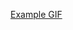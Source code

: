 [Example GIF](https://raw.githubusercontent.com/baseplate-admin/Cross-Platform-Folder-Picker/refs/heads/master/assets/example.gif)